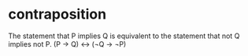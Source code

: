 # contraposition
The statement that P implies Q is equivalent to the statement that not Q implies not P. (P → Q) ↔ (¬Q → ¬P)
